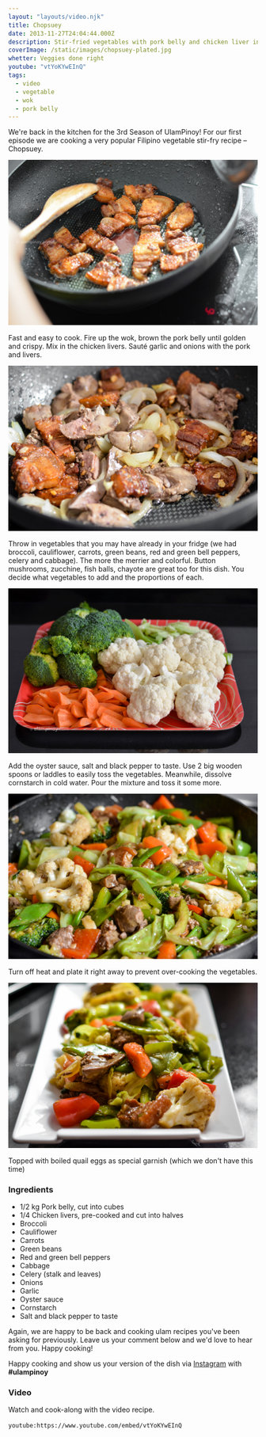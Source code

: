 ```yaml
---
layout: "layouts/video.njk"
title: Chopsuey
date: 2013-11-27T24:04:44.000Z
description: Stir-fried vegetables with pork belly and chicken liver in oyster sauce
coverImage: /static/images/chopsuey-plated.jpg
whetter: Veggies done right
youtube: "vtYoKYwEInQ"
tags:
  - video
  - vegetable
  - wok
  - pork belly
---
```


We're back in the kitchen for the 3rd Season of UlamPinoy! For our first episode we are cooking a very popular Filipino vegetable stir-fry recipe – Chopsuey.

![Golden brown pork belly strips in a wok](/static/images/saute-pork-belly.jpg)

Fast and easy to cook. Fire up the wok, brown the pork belly until golden and crispy. Mix in the chicken livers. Sauté garlic and onions with the pork and livers.

![Crispy pork belly and chicken liver](/static/images/pork-belly-chicken-liver.jpg)

Throw in vegetables that you may have already in your fridge (we had broccoli, cauliflower, carrots, green beans, red and green bell peppers, celery and cabbage). The more the merrier and colorful. Button mushrooms, zucchine, fish balls, chayote are great too for this dish. You decide what vegetables to add and the proportions of each.

![Broccoli, cauliflower and carrots ready for stir-fry](/static/images/broccoli-cauliflower-carrots.jpg)

Add the oyster sauce, salt and black pepper to taste. Use 2 big wooden spoons or laddles to easily toss the vegetables. Meanwhile, dissolve cornstarch in cold water. Pour the mixture and toss it some more.

![Cooking chopsuey in a wok](/static/images/chopsuey-cooking-wok.jpg)

Turn off heat and plate it right away to prevent over-cooking the vegetables.

![Chopsuey on a plate ready to serve](/static/images/chopsuey-plated.jpg)

Topped with boiled quail eggs as special garnish (which we don't have this time)

### Ingredients
* 1/2 kg Pork belly, cut into cubes
* 1/4 Chicken livers, pre-cooked and cut into halves
* Broccoli
* Cauliflower
* Carrots
* Green beans
* Red and green bell peppers
* Cabbage
* Celery (stalk and leaves)
* Onions
* Garlic
* Oyster sauce
* Cornstarch
* Salt and black pepper to taste

Again, we are happy to be back and cooking ulam recipes you've been asking for previously. Leave us your comment below and we'd love to hear from you. Happy cooking!

Happy cooking and show us your version of the dish via [Instagram](https://instagram.com/ulampinoy/) with **#ulampinoy**

### Video
Watch and cook-along with the video recipe.

`youtube:https://www.youtube.com/embed/vtYoKYwEInQ`
